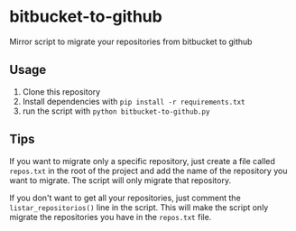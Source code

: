 # bitbucket-to-github
Mirror script to migrate your repositories from bitbucket to github

## Usage

1. Clone this repository
1. Install dependencies with `pip install -r requirements.txt`
1. run the script with `python bitbucket-to-github.py`

## Tips

If you want to migrate only a specific repository, just create a file called `repos.txt` in the root of the project and add the name of the repository you want to migrate. The script will only migrate that repository.

If you don't want to get all your repositories, just comment the `listar_repositorios()` line in the script. This will make the script only migrate the repositories you have in the `repos.txt` file.